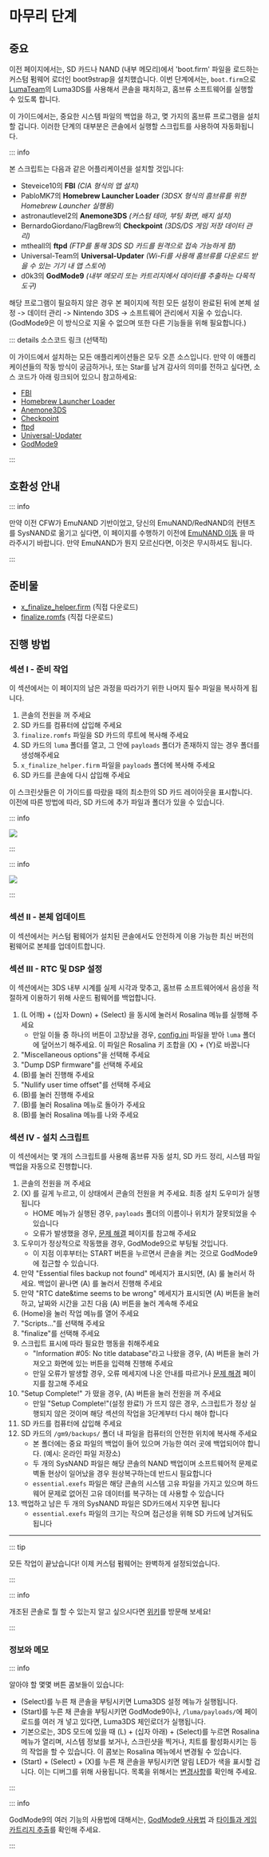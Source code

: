 # 마무리 단계

## 중요

이전 페이지에서는, SD 카드나 NAND (내부 메모리)에서 'boot.firm' 파일을 로드하는 커스텀 펌웨어 로더인 boot9strap을 설치했습니다. 이번 단계에서는, `boot.firm`으로 [LumaTeam](https://github.com/LumaTeam/)의 Luma3DS를 사용해서 콘솔을 패치하고, 홈브류 소프트웨어를 실행할 수 있도록 합니다.

이 가이드에서는, 중요한 시스템 파일의 백업을 하고, 몆 가지의 홈브류 프로그램을 설치할 겁니다. 이러한 단계의 대부분은 콘솔에서 실행할 스크립트를 사용하여 자동화됩니다.

::: info

본 스크립트는 다음과 같은 어플리케이션을 설치할 것입니다:

- Steveice10의 **FBI** _(CIA 형식의 앱 설치)_
- PabloMK7의 **Homebrew Launcher Loader** _(3DSX 형식의 흠브류를 위한 Homebrew Launcher 실행용)_
- astronautlevel2의 **Anemone3DS** _(커스텀 테마, 부팅 화면, 배지 설치)_
- BernardoGiordano/FlagBrew의 **Checkpoint** _(3DS/DS 게임 저장 데이터 관리)_
- mtheall의 **ftpd** _(FTP를 통해 3DS SD 카드를 원격으로 접속 가능하게 함)_
- Universal-Team의 **Universal-Updater** _(Wi-Fi를 사용해 홈브류를 다운로드 받을 수 있는 기기 내 앱 스토어)_
- d0k3의 **GodMode9** _(내부 메모리 또는 카트리지에서 데이터를 추출하는 다목적 도구)_

해당 프로그램이 필요하지 않은 경우 본 페이지에 적힌 모든 설정이 완료된 뒤에 본체 설정 -> 데이터 관리 -> Nintendo 3DS -> 소프트웨어 관리에서 지울 수 있습니다. (GodMode9은 이 방식으로 지울 수 없으며 또한 다른 기능들을 위해 필요합니다.)

::: details 소스코드 링크 (선택적)

이 가이드에서 설치하는 모든 애플리케이션들은 모두 오픈 소스입니다. 만약 이 애플리케이션들의 작동 방식이 궁금하거나, 또는 Star를 남겨 감사의 의미를 전하고 싶다면, 소스 코드가 아래 링크되어 있으니 참고하세요:

- [FBI](https://github.com/lifehackerhansol/FBI)
- [Homebrew Launcher Loader](https://github.com/PabloMK7/homebrew_launcher_dummy)
- [Anemone3DS](https://github.com/astronautlevel2/Anemone3DS)
- [Checkpoint](https://github.com/bernardogiordano/checkpoint/releases)
- [ftpd](https://github.com/mtheall/ftpd)
- [Universal-Updater](https://github.com/Universal-Team/Universal-Updater/)
- [GodMode9](https://github.com/d0k3/GodMode9)

:::

## 호환성 안내

::: info

만약 이전 CFW가 EmuNAND 기반이었고, 당신의 EmuNAND/RedNAND의 컨텐츠를 SysNAND로 옮기고 싶다면, 이 페이지를 수행하기 이전에 [EmuNAND 이동](move-emunand) 을 따라주시기 바랍니다. 만약 EmuNAND가 뭔지 모르신다면, 이것은 무시하셔도 됩니다.

:::

## 준비물

- [x_finalize_helper.firm](https://github.com/hacks-guide/finalize/releases/latest/download/x_finalize_helper.firm) (직접 다운로드)
- [finalize.romfs](https://github.com/hacks-guide/finalize/releases/latest/download/finalize.romfs) (직접 다운로드)

## 진행 방법

### 섹션 I - 준비 작업

이 섹션에서는 이 페이지의 남은 과정을 따라가기 위한 나머지 필수 파일을 복사하게 됩니다.

1. 콘솔의 전원을 꺼 주세요
2. SD 카드를 컴퓨터에 삽입해 주세요
3. `finalize.romfs` 파일을 SD 카드의 루트에 복사해 주세요
4. SD 카드의 `luma` 폴더를 열고, 그 안에 `payloads` 폴더가 존재하지 않는 경우 폴더를 생성해주세요
5. `x_finalize_helper.firm` 파일을 `payloads` 폴더에 복사해 주세요
6. SD 카드를 콘솔에 다시 삽입해 주세요

이 스크린샷들은 이 가이드를 따랐을 때의 최소한의 SD 카드 레이아웃을 표시합니다. 이전에 따른 방법에 따라, SD 카드에 추가 파일과 폴더가 있을 수 있습니다.

::: info

![](/images/screenshots/finalizing-root-layout.png)

:::

::: info

![](/images/screenshots/finalizing-luma-payloads.png)

:::

### 섹션 II - 본체 업데이트

이 섹션에서는 커스텀 펌웨어가 설치된 콘솔에서도 안전하게 이용 가능한 최신 버전의 펌웨어로 본체를 업데이트합니다.

<!--@include: ./_include/sysupdate.md -->

### 섹션 III - RTC 및 DSP 설정

이 섹션에서는 3DS 내부 시계를 실제 시각과 맞추고, 홈브류 소프트웨어에서 음성을 적절하게 이용하기 위해 사운드 펌웨어를 백업합니다.

1. (L 어깨) + (십자 Down) + (Select) 을 동시에 눌러서 Rosalina 메뉴를 실행해 주세요
   - 만일 이들 중 하나의 버튼이 고장났을 경우, [config.ini](/assets/config.ini) 파일을 받아 `luma` 폴더에 덮어쓰기 해주세요. 이 파일은 Rosalina 키 조합을 (X) + (Y)로 바꿉니다
2. "Miscellaneous options"을 선택해 주세요
3. "Dump DSP firmware"를 선택해 주세요
4. (B)를 눌러 진행해 주세요
5. "Nullify user time offset"를 선택해 주세요
6. (B)를 눌러 진행해 주세요
7. (B)를 눌러 Rosalina 메뉴로 돌아가 주세요
8. (B)를 눌러 Rosalina 메뉴를 나와 주세요

### 섹션 IV - 설치 스크립트

이 섹션에서는 몇 개의 스크립트를 사용해 홈브류 자동 설치, SD 카드 정리, 시스템 파일 백업을 자동으로 진행합니다.

1. 콘솔의 전원을 꺼 주세요
2. (X) 를 길게 누르고, 이 상태에서 콘솔의 전원을 켜 주세요. 최종 설치 도우미가 실행됩니다
   - HOME 메뉴가 실행된 경우, `payloads` 폴더의 이름이나 위치가 잘못되었을 수 있습니다
   - 오류가 발생했을 경우, [문제 해결](troubleshooting-finalizing-setup) 페이지를 참고해 주세요
3. 도우미가 정상적으로 작동했을 경우, GodMode9으로 부팅될 것입니다.
   - 이 지점 이후부터는 START 버튼을 누르면서 콘솔을 켜는 것으로 GodMode9에 접근할 수 있습니다.
4. 만약 "Essential files backup not found" 메세지가 표시되면, (A) 룰 눌러서 하세요. 백업이 끝나면 (A) 를 눌러서 진행해 주세요
5. 만약 "RTC date&time seems to be wrong" 메세지가 표시되면 (A) 버튼을 눌러 하고, 날짜와 시간을 고친 다음 (A) 버튼을 눌러 계속해 주세요
6. (Home)을 눌러 작업 메뉴를 열어 주세요
7. "Scripts..."를 선택해 주세요
8. "finalize"를 선택해 주세요
9. 스크립트 표시에 따라 필요한 행동을 취해주세요
   - "Information #05: No title database"라고 나왔을 경우, (A) 버튼을 눌러 가져오고 화면에 있는 버튼을 입력해 진행해 주세요
   - 만일 오류가 발생할 경우, 오류 메세지에 나온 안내를 따르거나 [문제 해경](troubleshooting-finalizing-setup) 페이지를 참고해 주세요
10. "Setup Complete!" 가 떴을 경우, (A) 버튼을 눌러 전원을 꺼 주세요
    - 만일 "Setup Complete!"(설정 완료!) 가 뜨지 않은 경우, 스크립트가 정상 실행되지 않은 것이며 해당 섹션의 작업을 3단계부터 다시 해야 합니다
11. SD 카드를 컴퓨터에 삽입해 주세요
12. SD 카드의 `/gm9/backups/` 폴더 내 파일을 컴퓨터의 안전한 위치에 복사해 주세요
    - 본 폴더에는 중요 파일의 백업이 들어 있으며 가능한 여러 곳에 백업되어야 합니다. (예시: 온라인 파일 저장소)
    - 두 개의 SysNAND 파일은 해당 콘솔의 NAND 백업이며 소프트웨어적 문제로 벽돌 현상이 일어났을 경우 원상복구하는데 반드시 필요합니다
    - `essential.exefs` 파일은 해당 콘솔의 시스템 고유 파일을 가지고 있으며 하드웨어 문제로 없어진 고유 데이터를 복구하는 데 사용할 수 있습니다
13. 백업하고 남은 두 개의 SysNAND 파일은 SD카드에서 지우면 됩니다
    - `essential.exefs` 파일의 크기는 작으며 접근성을 위해 SD 카드에 남겨둬도 됩니다

___

::: tip

모든 작업이 끝났습니다! 이제 커스텀 펌웨어는 완벽하게 설정되었습니다.

:::

::: info

개조된 콘솔로 뭘 할 수 있는지 알고 싶으시다면 [위키](https://wiki.hacks.guide/wiki/3DS:Things_to_do)를 방문해 보세요!

:::

### 정보와 메모

::: info

알아야 할 몇몇 버튼 콤보들이 있습니다:

- (Select)를 누른 채 콘솔을 부팅시키면 Luma3DS 설정 메뉴가 실행됩니다.
- (Start)를 누른 채 콘솔을 부팅시키면 GodMode9이나, `/luma/payloads/`에 페이로드를 여러 개 넣고 있다면, Luma3DS 체인로더가 실행됩니다.
- 기본으로는, 3DS 모드에 있을 때 (L) + (십자 아래) + (Select)를 누르면 Rosalina 메뉴가 열리며, 시스템 정보를 보거나, 스크린샷을 찍거나, 치트를 활성화시키는 등의 작업을 할 수 있습니다. 이 콤보는 Rosalina 메뉴에서 변경될 수 있습니다.
- (Start) + (Select) + (X)를 누른 채 콘솔을 부팅시키면 알림 LED가 색을 표시할 겁니다. 이는 디버그를 위해 사용됩니다. 목록을 위해서는 [변경사항](https://github.com/SciresM/boot9strap/releases/tag/1.4)를 확인해 주세요.

:::

::: info

GodMode9의 여러 기능의 사용법에 대해서는, [GodMode9 사용법](godmode9-usage) 과 [타이틀과 게임 카트리지 추출](dumping-titles-and-game-cartridges)를 확인해 주세요.

:::
